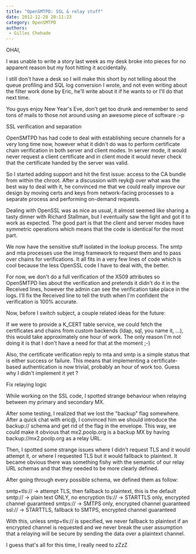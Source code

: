 ```yaml
---
title: "OpenSMTPD: SSL & relay stuff"
date: 2012-12-28 20:11:23
category: OpenSMTPD
authors:
 - Gilles Chehade
---
```


OHAI,

I was unable to write a story last week as my desk broke into pieces for no apparent reason but my foot hitting it accidentally.

I still don't have a desk so I will make this short by not telling about the queue profiling and SQL log conversion I wrote, and not even writing about the filter work done by Eric, he'll write about it if he wants to or I'll do that next time.

You guys enjoy New Year's Eve, don't get too drunk and remember to send tons of mails to those not around using an awesome piece of software :-p

SSL verification and separation

OpenSMTPD has had code to deal with establishing secure channels for a very long time now, however what it didn't do was to perform certificate chain verification in both server and client modes. In server mode, it would never request a client certificate and in client mode it would never check that the certificate handed by the server was valid.

So I started adding support and hit the first issue: access to the CA bundle from within the chroot. After a discussion with reyk@ over what was the best way to deal with it, he convinced me that we could really improve our design by moving certs and keys from network-facing processes to a separate process and performing on-demand requests.

Dealing with OpenSSL was as nice as usual, it almost seemed like sharing a tasty dinner with Richard Stallman, but I eventually saw the light and got it to work as expected. The good part is that the client and server modes have symmetric operations which means that the code is identical for the most part.

We now have the sensitive stuff isolated in the lookup process. The smtp and mta processes use the imsg framework to request them and to pass over chains for verifications. It all fits in a very few lines of code which is cool because the less OpenSSL code I have to deal with, the better.

For now, we don't do a full verification of the X509 attributes so OpenSMTPD lies about the verification and pretends it didn't do it in the Received lines, however the admin can see the verification take place in the logs. I'll fix the Received line to tell the truth when I'm confident the verification is 100% accurate.

Now, before I switch subject, a couple related ideas for the future:

If we were to provide a K_CERT table service, we could fetch the certificates and chains from custom backends (ldap, sql, you name it, ...), this would take approximately one hour of work. The only reason I'm not doing it is that I don't have a need for that at the moment ;-)

Also, the certificate verification reply to mta and smtp is a simple status that is either success or failure. This means that implementing a certificate-based authentication is now trivial, probably an hour of work too. Guess why I didn't implement it yet ?

Fix relaying logic

While working on the SSL code, I spotted strange behaviour when relaying between my primary and secondary MX.

After some testing, I realized that we lost the "backup" flag somewhere. After a quick chat with eric@, I convinced him we should introduce the backup:// schema and get rid of the flag in the envelope. This way, we could make it obvious that mx2.poolp.org is a backup MX by having backup://mx2.poolp.org as a relay URL.

Then, I spotted some strange issues where I didn't request TLS and it would attempt it, or where I requested TLS but it would fallback to plaintext. It became obvious there was something fishy with the semantic of our relay URL schemas and that they needed to be more clearly defined.

After going through every possible schema, we defined them as follow:

smtp+tls:// -> attempt TLS, then fallback to plaintext, this is the default smtp:// -> plain text ONLY, no encryption tls:// -> STARTTLS only, encrypted channel guaranteed smtps:// -> SMTPS only, encrypted channel guaranteed ssl:// -> STARTTLS, fallback to SMTPS, encrypted channel guaranteed

With this, unless smtp+tls:// is specified, we never fallback to plaintext if an encrypted channel is requested and we never break the user assumption that a relaying will be secure by sending the data over a plaintext channel.

I guess that's all for this time, I really need to zZzZ
